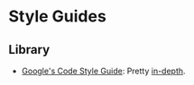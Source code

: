 # Style Guides

## Library
- [Google's Code Style Guide](https://code.google.com/p/google-styleguide/): Pretty [in-depth](http://google-styleguide.googlecode.com/svn/trunk/javascriptguide.xml).
